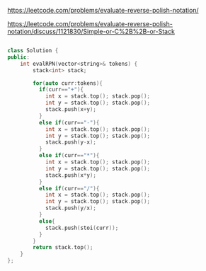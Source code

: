 https://leetcode.com/problems/evaluate-reverse-polish-notation/

https://leetcode.com/problems/evaluate-reverse-polish-notation/discuss/1121830/Simple-or-C%2B%2B-or-Stack

``` cpp

class Solution {
public:
    int evalRPN(vector<string>& tokens) {
        stack<int> stack;

        for(auto curr:tokens){
          if(curr=="+"){
            int x = stack.top(); stack.pop();
            int y = stack.top(); stack.pop();
            stack.push(x+y);
          }
          else if(curr=="-"){
            int x = stack.top(); stack.pop();
            int y = stack.top(); stack.pop();
            stack.push(y-x);
          }
          else if(curr=="*"){
            int x = stack.top(); stack.pop();
            int y = stack.top(); stack.pop();
            stack.push(x*y);
          }
          else if(curr=="/"){
            int x = stack.top(); stack.pop();
            int y = stack.top(); stack.pop();
            stack.push(y/x);
          }
          else{
            stack.push(stoi(curr));
          }
        }
        return stack.top();
    }
};
